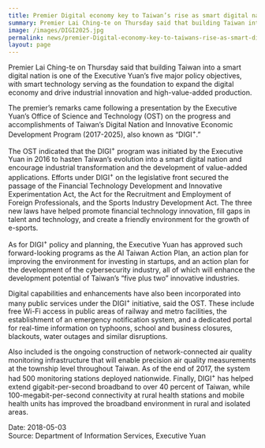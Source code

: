 ```yaml
---
title: Premier Digital economy key to Taiwan’s rise as smart digital nation
summary: Premier Lai Ching-te on Thursday said that building Taiwan into a smart digital nation is one of the Executive Yuan’s five major policy objectives, with smart technology serving as the foundation to expand the digital economy and drive industrial innovation and high-value-added production.
image: /images/DIGI2025.jpg
permalink: news/premier-Digital-economy-key-to-taiwans-rise-as-smart-digital-nation/
layout: page
---
```

Premier Lai Ching-te on Thursday said that building Taiwan into a smart digital nation is one of the Executive Yuan’s five major policy objectives, with smart technology serving as the foundation to expand the digital economy and drive industrial innovation and high-value-added production.

The premier’s remarks came following a presentation by the Executive Yuan’s Office of Science and Technology (OST) on the progress and accomplishments of Taiwan’s Digital Nation and Innovative Economic Development Program (2017-2025), also known as “DIGI<sup>+</sup>.”

The OST indicated that the DIGI<sup>+</sup> program was initiated by the Executive Yuan in 2016 to hasten Taiwan’s evolution into a smart digital nation and encourage industrial transformation and the development of value-added applications. Efforts under DIGI<sup>+</sup> on the legislative front secured the passage of the Financial Technology Development and Innovative Experimentation Act, the Act for the Recruitment and Employment of Foreign Professionals, and the Sports Industry Development Act. The three new laws have helped promote financial technology innovation, fill gaps in talent and technology, and create a friendly environment for the growth of e-sports.

As for DIGI<sup>+</sup> policy and planning, the Executive Yuan has approved such forward-looking programs as the AI Taiwan Action Plan, an action plan for improving the environment for investing in startups, and an action plan for the development of the cybersecurity industry, all of which will enhance the development potential of Taiwan’s “five plus two” innovative industries.

Digital capabilities and enhancements have also been incorporated into many public services under the DIGI<sup>+</sup> initiative, said the OST. These include free Wi-Fi access in public areas of railway and metro facilities, the establishment of an emergency notification system, and a dedicated portal for real-time information on typhoons, school and business closures, blackouts, water outages and similar disruptions.

Also included is the ongoing construction of network-connected air quality monitoring infrastructure that will enable precision air quality measurements at the township level throughout Taiwan. As of the end of 2017, the system had 500 monitoring stations deployed nationwide. Finally, DIGI<sup>+</sup> has helped extend gigabit-per-second broadband to over 40 percent of Taiwan, while 100-megabit-per-second connectivity at rural health stations and mobile health units has improved the broadband environment in rural and isolated areas.

Date: 2018-05-03
<br/>
Source: Department of Information Services, Executive Yuan
